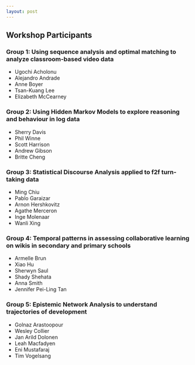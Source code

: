 ```yaml
---
layout: post
---
```


## Workshop Participants

### Group 1: Using sequence analysis and optimal matching to analyze classroom-based video data

- Ugochi Acholonu
- Alejandro Andrade
- Anne Boyer
- Tsan-Kuang Lee
- Elizabeth McCearney

### Group 2: Using Hidden Markov Models to explore reasoning and behaviour in log data

- Sherry Davis
- Phil Winne
- Scott Harrison
- Andrew Gibson
- Britte Cheng

### Group 3: Statistical Discourse Analysis applied to f2f turn-taking data

- Ming Chiu
- Pablo Garaizar
- Arnon Hershkovitz
- Agathe Merceron
- Inge Molenaar
- Wanli Xing

### Group 4: Temporal patterns in assessing collaborative learning on wikis in secondary and primary schools

- Armelle Brun
- Xiao Hu
- Sherwyn Saul
- Shady Shehata
- Anna Smith
- Jennifer Pei-Ling Tan

### Group 5: Epistemic Network Analysis to understand trajectories of development

- Golnaz Arastoopour
- Wesley Collier
- Jan Arild Dolonen
- Leah Macfadyen
- Eni Mustafaraj
- Tim Vogelsang
